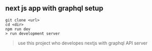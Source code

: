 ## next js app  with graphql setup

```
git clone <url>
cd <dir>
npm run dev
> run development server
```
> use this project who developes nextjs with graphql API server